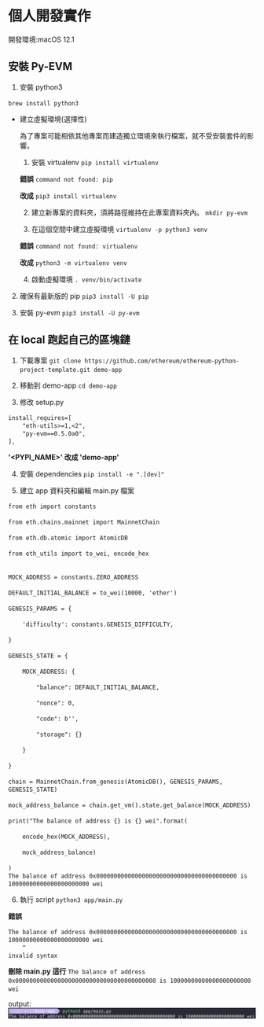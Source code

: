 # 個人開發實作

開發環境:macOS 12.1


## 安裝 Py-EVM

1. 安裝 python3

`brew install python3`


- 建立虛擬環境(選擇性)

  為了專案可能相依其他專案而建造獨立環境來執行檔案，就不受安裝套件的影響。

    1. 安裝 virtualenv
    `pip install virtualenv`

    **錯誤**
    `command not found: pip`

    **改成**
    `pip3 install virtualenv`

    2. 建立新專案的資料夾，須將路徑維持在此專案資料夾內。
    `mkdir py-evm`

    3. 在這個空間中建立虛擬環境
    `virtualenv -p python3 venv`

    **錯誤**
    `command not found: virtualenv`

    **改成**
    `python3 -m virtualenv venv`

    4. 啟動虛擬環境
    `. venv/bin/activate`


2. 確保有最新版的 pip
`pip3 install -U pip`


3. 安裝 py-evm
`pip3 install -U py-evm`


## 在 local 跑起自己的區塊鏈

1. 下載專案
`git clone https://github.com/ethereum/ethereum-python-project-template.git demo-app`


2. 移動到 demo-app
`cd demo-app`


3. 修改 setup.py
```
install_requires=[
    "eth-utils>=1,<2",
    "py-evm==0.5.0a0",
],
```

**'<PYPI_NAME>' 改成 'demo-app'**


4. 安裝 dependencies
`pip install -e ".[dev]"`


5. 建立 app 資料夾和編輯 main.py 檔案
```
from eth import constants

from eth.chains.mainnet import MainnetChain

from eth.db.atomic import AtomicDB

from eth_utils import to_wei, encode_hex


MOCK_ADDRESS = constants.ZERO_ADDRESS

DEFAULT_INITIAL_BALANCE = to_wei(10000, 'ether')

GENESIS_PARAMS = {

    'difficulty': constants.GENESIS_DIFFICULTY,

}

GENESIS_STATE = {

    MOCK_ADDRESS: {

        "balance": DEFAULT_INITIAL_BALANCE,

        "nonce": 0,

        "code": b'',

        "storage": {}

    }

}

chain = MainnetChain.from_genesis(AtomicDB(), GENESIS_PARAMS, GENESIS_STATE)

mock_address_balance = chain.get_vm().state.get_balance(MOCK_ADDRESS)

print("The balance of address {} is {} wei".format(

    encode_hex(MOCK_ADDRESS),

    mock_address_balance)

)
The balance of address 0x0000000000000000000000000000000000000000 is 10000000000000000000000 wei
```


6. 執行 script
`python3 app/main.py`


**錯誤**
```
The balance of address 0x0000000000000000000000000000000000000000 is 10000000000000000000000 wei
    ^
invalid syntax
```
**刪除 main.py 這行**
`The balance of address 0x0000000000000000000000000000000000000000 is 10000000000000000000000 wei`

output:
![](./balance.png)
